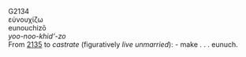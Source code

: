 G2134  
εὐνουχίζω  
eunouchizō  
*yoo-noo-khid‘-zo*  
From [2135](g2135) to *castrate* (figuratively *live* *unmarried*): -
make . . . eunuch.  
